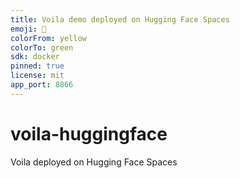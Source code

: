 ```yaml
---
title: Voila demo deployed on Hugging Face Spaces
emoji: 🚀
colorFrom: yellow
colorTo: green
sdk: docker
pinned: true
license: mit
app_port: 8866
---
```


# voila-huggingface
Voila deployed on Hugging Face Spaces
